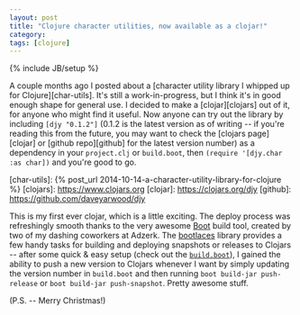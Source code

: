 ```yaml
---
layout: post
title: "Clojure character utilities, now available as a clojar!"
category: 
tags: [clojure]
---
```

{% include JB/setup %}

A couple months ago I posted about a [character utility library I whipped up for Clojure][char-utils]. It's still a work-in-progress, but I think it's in good enough shape for general use. I decided to make a [clojar][clojars] out of it, for anyone who might find it useful. Now anyone can try out the library by including `[djy "0.1.2"]` (0.1.2 is the latest version as of writing -- if you're reading this from the future, you may want to check the [clojars page][clojar] or [github repo][github] for the latest version number) as a dependency in your `project.clj` or `build.boot`, then `(require '[djy.char :as char])` and you're good to go.

[char-utils]: {% post_url 2014-10-14-a-character-utility-library-for-clojure %}
[clojars]: https://www.clojars.org
[clojar]: https://clojars.org/djy
[github]: https://github.com/daveyarwood/djy

This is my first ever clojar, which is a little exciting. The deploy process was refreshingly smooth thanks to the very awesome [Boot](http://www.boot-clj.com) build tool, created by two of my dashing coworkers at Adzerk. The [bootlaces](https://github.com/adzerk/bootlaces) library provides a few handy tasks for building and deploying snapshots or releases to Clojars -- after some quick & easy setup (check out the [`build.boot`](https://github.com/daveyarwood/djy/blob/master/build.boot)), I gained the ability to push a new version to Clojars whenever I want by simply updating the version number in `build.boot` and then running `boot build-jar push-release` or `boot build-jar push-snapshot`. Pretty awesome stuff.

(P.S. -- Merry Christmas!)